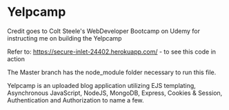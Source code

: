 # Yelpcamp
Credit goes to Colt Steele's WebDeveloper Bootcamp on Udemy for instructing me on building the Yelpcamp

Refer to: https://secure-inlet-24402.herokuapp.com/       - to see this code in action

The Master branch has the node_module folder necessary to run this file. 

Yelpcamp is an uploaded blog application utilizing EJS templating, Asynchronous JavaScript, NodeJS, MongoDB, Express, Cookies & Session, Authentication and Authorization to name a few.
